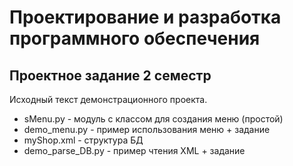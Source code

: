 # Проектирование и разработка программного обеспечения
## Проектное задание 2 семестр

Исходный текст демонстрационного проекта.

 - sMenu.py - модуль с классом для создания меню (простой)
 - demo_menu.py	- пример использования меню + задание
 - myShop.xml - структура БД
 - demo_parse_DB.py	- пример чтения XML + задание
